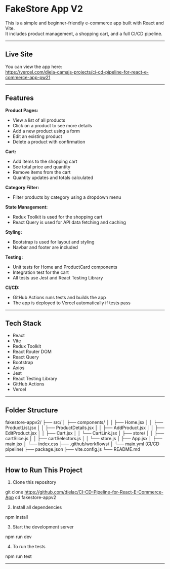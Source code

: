 # FakeStore App V2

This is a simple and beginner-friendly e-commerce app built with React and Vite.  
It includes product management, a shopping cart, and a full CI/CD pipeline.

---

## Live Site

You can view the app here:  
https://vercel.com/diela-camajs-projects/ci-cd-pipeline-for-react-e-commerce-app-pw21

---

## Features

**Product Pages:**
- View a list of all products
- Click on a product to see more details
- Add a new product using a form
- Edit an existing product
- Delete a product with confirmation

**Cart:**
- Add items to the shopping cart
- See total price and quantity
- Remove items from the cart
- Quantity updates and totals calculated

**Category Filter:**
- Filter products by category using a dropdown menu

**State Management:**
- Redux Toolkit is used for the shopping cart
- React Query is used for API data fetching and caching

**Styling:**
- Bootstrap is used for layout and styling
- Navbar and footer are included

**Testing:**
- Unit tests for Home and ProductCard components
- Integration test for the cart
- All tests use Jest and React Testing Library

**CI/CD:**
- GitHub Actions runs tests and builds the app
- The app is deployed to Vercel automatically if tests pass

---

## Tech Stack

- React
- Vite
- Redux Toolkit
- React Router DOM
- React Query
- Bootstrap
- Axios
- Jest
- React Testing Library
- GitHub Actions
- Vercel

---

## Folder Structure

fakestore-appv2/
├── src/
│ ├── components/
│ │ ├── Home.jsx
│ │ ├── ProductList.jsx
│ │ ├── ProductDetails.jsx
│ │ ├── AddProduct.jsx
│ │ ├── EditProduct.jsx
│ │ ├── Cart.jsx
│ │ └── CartLink.jsx
│ ├── store/
│ │ ├── cartSlice.js
│ │ ├── cartSelectors.js
│ │ └── store.js
│ ├── App.jsx
│ ├── main.jsx
│ └── index.css
├── .github/workflows/
│ └── main.yml (CI/CD pipeline)
├── package.json
├── vite.config.js
└── README.md


---

## How to Run This Project

1. Clone this repository

git clone https://github.com/dielac/CI-CD-Pipeline-for-React-E-Commerce-App
cd fakestore-appv2


2. Install all dependencies

npm install


3. Start the development server

npm run dev


4. To run the tests

npm run test


---

